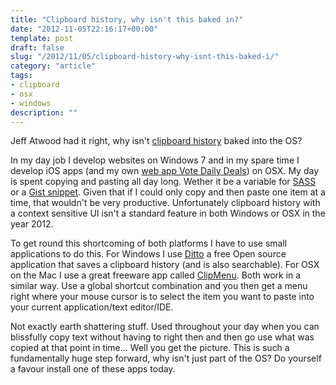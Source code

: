 ```yaml
---
title: "Clipboard history, why isn't this baked in?"
date: "2012-11-05T22:16:17+00:00"
template: post
draft: false
slug: "/2012/11/05/clipboard-history-why-isnt-this-baked-i/"
category: "article"
tags:
- clipboard
- osx
- windows
description: ""
---
```


Jeff Atwood had it right, why isn't [clipboard history](http://www.codinghorror.com/blog/2008/01/reinventing-the-clipboard.html) baked into the OS?

In my day job I develop websites on Windows 7 and in my spare time I develop iOS apps (and my own [web app Vote Daily Deals](http://votedailydeals.co.nz)) on OSX. My day is spent copying and pasting all day long. Wether it be a variable for [SASS](http://sass-lang.com) or a [Gist snippet](https://gist.github.com/1207002). Given that if I could only copy and then paste one item at a time, that wouldn't be very productive. Unfortunately clipboard history with a context sensitive UI isn't a standard feature in both Windows or OSX in the year 2012.

To get round this shortcoming of both platforms I have to use small applications to do this. For Windows I use [Ditto](http://ditto-cp.sourceforge.net) a free Open source application that saves a clipboard history (and is also searchable). For OSX on the Mac I use a great freeware app called [ClipMenu](http://www.clipmenu.com). Both work in a similar way. Use a global shortcut combination and you then get a menu right where your mouse cursor is to select the item you want to paste into your current application/text editor/IDE.

Not exactly earth shattering stuff. Used throughout your day when you can blissfully copy text without having to right then and then go use what was copied at that point in time... Well you get the picture. This is such a fundamentally huge step forward, why isn't just part of the OS? Do yourself a favour install one of these apps today.


